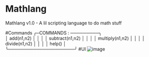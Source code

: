 # Mathlang
Mathlang v1.0 - A lil scripting language to do math stuff

#Commands
╭─COMMANDS : ─────────╮                                                               
│ add(n1,n2)          │
│                     │ 
│ subtract(n1,n2)     │
│                     │
│ multiply(n1,n2)     │
│                     │
│ divide(n1,n2)       │
│                     │
│ help()              │                                                               
╰─────────────────────╯ 
#UI
![image](https://user-images.githubusercontent.com/83907753/206846927-265d6dfa-2ff5-4ba2-b5c8-120cb1022f8f.png)
